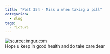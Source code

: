 ```yaml
---
title: "Post 354 - Miss u when taking a pill"
categories:
  - Blog
tags:
  - Picture
---
```


<a href="https://imgur.com/AgU4mzq"><img src="https://i.imgur.com/AgU4mzq.jpg" title="source: imgur.com" /></a>
<br/>
Hope u keep in good health and do take care dear

<script src="https://utteranc.es/client.js"
        repo="serendipityinlife/serendipityinlife.github.io"
        issue-term="pathname"
        theme="github-light"
        crossorigin="anonymous"
        async>
</script>


